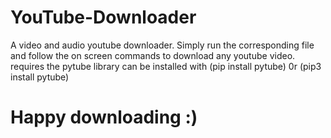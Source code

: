 # YouTube-Downloader

A video and audio youtube downloader. Simply run the corresponding file and follow the on screen commands to download any youtube video.
requires the pytube library
 can be installed with (pip install pytube) 0r (pip3 install pytube)
 
# Happy downloading :)
